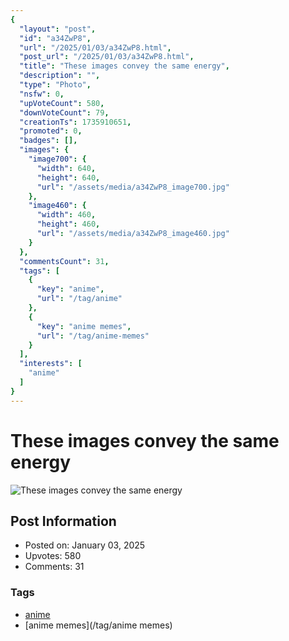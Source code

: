 ```yaml
---
{
  "layout": "post",
  "id": "a34ZwP8",
  "url": "/2025/01/03/a34ZwP8.html",
  "post_url": "/2025/01/03/a34ZwP8.html",
  "title": "These images convey the same energy",
  "description": "",
  "type": "Photo",
  "nsfw": 0,
  "upVoteCount": 580,
  "downVoteCount": 79,
  "creationTs": 1735910651,
  "promoted": 0,
  "badges": [],
  "images": {
    "image700": {
      "width": 640,
      "height": 640,
      "url": "/assets/media/a34ZwP8_image700.jpg"
    },
    "image460": {
      "width": 460,
      "height": 460,
      "url": "/assets/media/a34ZwP8_image460.jpg"
    }
  },
  "commentsCount": 31,
  "tags": [
    {
      "key": "anime",
      "url": "/tag/anime"
    },
    {
      "key": "anime memes",
      "url": "/tag/anime-memes"
    }
  ],
  "interests": [
    "anime"
  ]
}
---
```


# These images convey the same energy

![These images convey the same energy](/assets/media/a34ZwP8_image700.jpg)

## Post Information

- Posted on: January 03, 2025
- Upvotes: 580
- Comments: 31

### Tags

- [anime](/tag/anime)
- [anime memes](/tag/anime memes)
